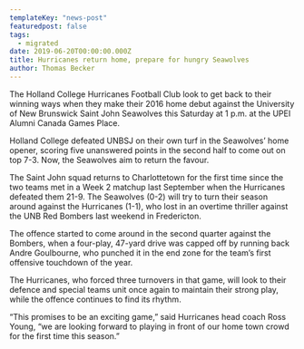 ```yaml
---
templateKey: "news-post"
featuredpost: false
tags:
  - migrated
date: 2019-06-20T00:00:00.000Z
title: Hurricanes return home, prepare for hungry Seawolves
author: Thomas Becker
---
```


The Holland College Hurricanes Football Club look to get back to their winning ways when they make their 2016 home debut against the University of New Brunswick Saint John Seawolves this Saturday at 1 p.m. at the UPEI Alumni Canada Games Place.

Holland College defeated UNBSJ on their own turf in the Seawolves’ home opener, scoring five unanswered points in the second half to come out on top 7-3. Now, the Seawolves aim to return the favour.

The Saint John squad returns to Charlottetown for the first time since the two teams met in a Week 2 matchup last September when the Hurricanes defeated them 21-9. The Seawolves (0-2) will try to turn their season around against the Hurricanes (1-1), who lost in an overtime thriller against the UNB Red Bombers last weekend in Fredericton.

The offence started to come around in the second quarter against the Bombers, when a four-play, 47-yard drive was capped off by running back Andre Goulbourne, who punched it in the end zone for the team’s first offensive touchdown of the year.

The Hurricanes, who forced three turnovers in that game, will look to their defence and special teams unit once again to maintain their strong play, while the offence continues to find its rhythm.

“This promises to be an exciting game,” said Hurricanes head coach Ross Young, “we are looking forward to playing in front of our home town crowd for the first time this season.”
